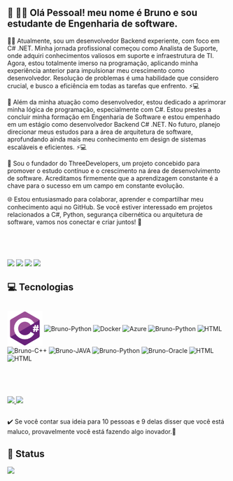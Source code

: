 ## 🚀 👨‍💻 Olá Pessoal! meu nome é Bruno e sou estudante de Engenharia de software.

👨‍💻 Atualmente, sou um desenvolvedor Backend experiente, com foco em C# .NET. Minha jornada profissional começou como Analista de Suporte, onde adquiri conhecimentos valiosos em suporte e infraestrutura de TI. Agora, estou totalmente imerso na programação, aplicando minha experiência anterior para impulsionar meu crescimento como desenvolvedor. Resolução de problemas é uma habilidade que considero crucial, e busco a eficiência em todas as tarefas que enfrento. ⚡💻

🚀 Além da minha atuação como desenvolvedor, estou dedicado a aprimorar minha lógica de programação, especialmente com C#. Estou prestes a concluir minha formação em Engenharia de Software e estou empenhado em um estágio como desenvolvedor Backend C# .NET. No futuro, planejo direcionar meus estudos para a área de arquitetura de software, aprofundando ainda mais meu conhecimento em design de sistemas escaláveis e eficientes. ⚡💻

📘 Sou o fundador do ThreeDevelopers, um projeto concebido para promover o estudo contínuo e o crescimento na área de desenvolvimento de software. Acreditamos firmemente que a aprendizagem constante é a chave para o sucesso em um campo em constante evolução.

🌐 Estou entusiasmado para colaborar, aprender e compartilhar meu conhecimento aqui no GitHub. Se você estiver interessado em projetos relacionados a C#, Python, segurança cibernética ou arquitetura de software, vamos nos conectar e criar juntos! 🤝

</br></br>
  ##
 
<div> 
  
  <a href="https://instagram.com/bruno_faria2209" target="_blank"><img src="https://img.shields.io/badge/-Instagram-%23333?style=for-the-badge&logo=instagram&logoColor=white" target="_blank"></a>
 <a href="https://discord.gg/wagxzStdcR" target="_blank"><img src="https://img.shields.io/badge/Discord-%23333?style=for-the-badge&logo=discord&logoColor=white" target="_blank"></a> 
  <a href = "mailto:contatobrunofariadealmeida2021@gmail.com"><img src="https://img.shields.io/badge/-Gmail-%23333?style=for-the-badge&logo=gmail&logoColor=white" target="_blank"></a>
  <a href="https://www.linkedin.com/in/bruno-faria-2010-45875016a" target="_blank"><img src="https://img.shields.io/badge/-LinkedIn-%230077B5?style=for-the-badge&logo=linkedin&logoColor=white" target="_blank"></a> 
 
 
</div>


## 💻 Tecnologias


<div style="Tecnologias: inline_block"><br>
  
<img align="center" alt="Bruno-Csharp" height="80" width="80" src="https://raw.githubusercontent.com/devicons/devicon/master/icons/csharp/csharp-original.svg">
<img align="center" alt="Bruno-Python" height="80" width="80"img src="https://cdn.jsdelivr.net/gh/devicons/devicon/icons/dotnetcore/dotnetcore-plain.svg">
<img align="center" alt="Docker" height="80" width="80"  src="https://cdn.jsdelivr.net/gh/devicons/devicon/icons/docker/docker-original-wordmark.svg" />
<img align="center" alt="Azure" height="80" width="80" src="https://cdn.jsdelivr.net/gh/devicons/devicon/icons/azure/azure-plain-wordmark.svg" />
<img align="center" alt="Bruno-Python" height="80" width="80" src="https://cdn.jsdelivr.net/gh/devicons/devicon/icons/python/python-original.svg">
<img align="center" alt="HTML" height="80" width="80" src="https://cdn.jsdelivr.net/gh/devicons/devicon/icons/html5/html5-plain-wordmark.svg">
<img align="center" alt="Bruno-C++" height="80" width="80" img src="https://cdn.jsdelivr.net/gh/devicons/devicon/icons/cplusplus/cplusplus-original.svg" >
<img align="center" alt="Bruno-JAVA" height="80" width="80"img src="https://cdn.jsdelivr.net/gh/devicons/devicon/icons/java/java-plain-wordmark.svg">
<img align="center" alt="Bruno-Python" height="80" width="80" img src="https://cdn.jsdelivr.net/gh/devicons/devicon/icons/microsoftsqlserver/microsoftsqlserver-plain-wordmark.svg">
<img align="center" alt="Bruno-Oracle" height="50" width="65"img src="https://cdn.jsdelivr.net/gh/devicons/devicon/icons/oracle/oracle-original.svg"  >
<img align="center" alt="HTML" height="80" width="80"  src="https://cdn.jsdelivr.net/gh/devicons/devicon/icons/github/github-original-wordmark.svg" />
<img align="center" alt="HTML" height="80" width="80" src="https://cdn.jsdelivr.net/gh/devicons/devicon/icons/git/git-original.svg" />
     
  </div>
  
         

           
            
          
          
          
          
          
  ##

</br></br>
 

<div align="left">
  <a href="https://github.com/brunofaria2021">
  <img height="150em" src="https://github-readme-stats.vercel.app/api?username=brunofaria2021&show_icons=true&theme=dracula&include_all_commits=true&count_private=true"/>

 <img height="150em" src="https://github-readme-stats.vercel.app/api/top-langs/?username=brunofaria2021&layout=compact&langs_count=7&theme=dracula"/>
</div>


  ##
 
<div> 
  
  <a> ✔️ Se você contar sua ideia para 10 pessoas e 9 delas disser que você está maluco, provavelmente você está fazendo algo inovador.🚀 </a> 
 
 
</div>

## :dart: Status
<p align="
LEFT
">
<img src="http://img.shields.io/static/v1?label=STATUS&message=loading 30% &color=GREEN&style=for-the-badge"/>
</p>
